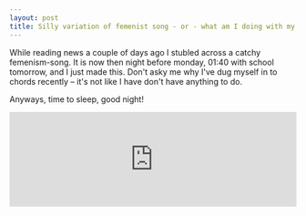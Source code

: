 ```yaml
---
layout: post
title: Silly variation of femenist song - or - what am I doing with my life.
---
```


While reading news a couple of days ago I stubled across a catchy femenism-song. It is now then night before monday, 01:40 with school tomorrow, and I just made this. Don't asky me why I've dug myself in to chords recently – it's not like I have don't have anything to do.

Anyways, time to sleep, good night!

<iframe width="100%" height="166" scrolling="no" frameborder="no" src="https://w.soundcloud.com/player/?url=https%3A//api.soundcloud.com/tracks/194920158&amp;color=ff5500&amp;auto_play=false&amp;hide_related=false&amp;show_comments=true&amp;show_user=true&amp;show_reposts=false"></iframe>